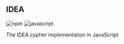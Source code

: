 ## IDEA

![npm](https://badges.aleen42.com/src/npm.svg) ![javascript](https://badges.aleen42.com/src/javascript.svg)

The IDEA cypher implementation in JavaScript
